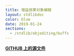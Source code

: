 ```yaml
---
title: 增益效果对象编辑
layout: stdlibdoc
color: blue
date: 2019-01-24
sections:
  - /stdlib/objediting/buffs
---
```


**[GITHUB 上的源文件](https://github.com/wurstscript/WurstStdlib2/blob/master/wurst/objediting/BuffObjEditing.wurst)**